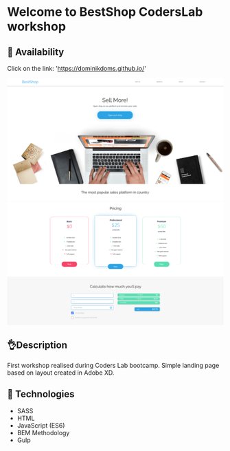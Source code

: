 

# Welcome to BestShop CodersLab workshop


## 🐶 Availability

Click on the link: 'https://dominikdoms.github.io/'

![demo screenshot](./assets/readMe/welcome)
![demo screenshot](./assets/readMe/pricing)


<h2>👌Description</h2>
First workshop realised during Coders Lab bootcamp. Simple landing page based on layout created in Adobe XD. 

<h2>📓 Technologies</h2>

<ul>
  <li>SASS</li>
  <li>HTML</li>
  <li>JavaScript (ES6)</li>
  <li>BEM Methodology</li>
  <li>Gulp</li>
</ul>
